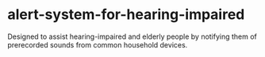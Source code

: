 # alert-system-for-hearing-impaired
Designed to assist hearing-impaired and elderly people by notifying them of prerecorded sounds from common household devices.
